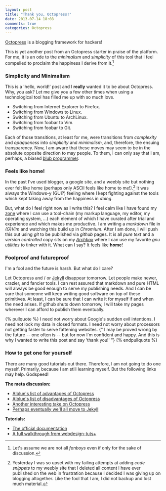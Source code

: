 ```yaml
---
layout: post
title: "Thank you, Octopress!"
date: 2013-07-14 18:08
comments: true
categories: Octopress
---
```


[Octopress][octo] is a blogging framework for hackers!

This is yet another post from an Octopress starter in praise of the platform. For me, it is an ode to the *minimalism* and *simplicity* of this tool that I feel compelled to proclaim the happiness I derive from it.[^1]

<!--more-->

### Simplicity and Minimalism

This is a 'hello, world!' post and I **really** wanted it to be about Octopress. Why, you ask? Let me give you a few other times when using a technological tool has filled me up with so much love.

* Switching from Internet Explorer to Firefox.
* Switching from Windows to Linux.
* Switching from Ubuntu to ArchLinux.
* Switching from foobar to Vim.
* Switching from foobar to Git.

Each of those transitions, at least for me, were transitions from *complexity* and *opaqueness* into *simplicity* and *minimalism*, and, therefore, the ensuing transparency. Now, I am aware that these moves may seem to be in the absolute opposite direction to may people. To them, I can only say that I am, perhaps, a biased [blub programmer][blub].

### Feels like home!

In the past I've used blogger, a google site, and a weebly site but nothing ever felt like home (perhaps only ASCII feels like home to me!).[^3] It was always the Windows-y (GUI?) feeling where I kept fighting against the tools which kept taking away from the happiness in *doing*.

But, what do I feel right now as I write this? I feel calm like I have found my [zone][joelzone] where I can use a tool-chain (my markup language, my editor, my operating system, ...) each element of which I have curated after trial and experience and which makes me productive. I am writing a *markdown* file in *(G)Vim* and watching this build up in *Chromium*. After I am done, I will push this out using *git* to be published via *github* pages. It is all *pure text* and a *version controlled* copy sits on my *[Archbox][arch]* where I can use my favorite *gnu utilities* to tinker with it. What can I say? It feels like **home**!

### Foolproof and futureproof

I'm a fool and the future is harsh. But what do I care?

Let Octopress and / or [Jekyll][jekyll] disappear tomorrow. Let people make newer, crazier, and fancier tools. I can rest assured that markdown and pure HTML will always be good enough to serve my publishing needs. And I can be sure that someone will keep writing good software on top of these primitives. At least, I can be sure that I can write it for myself if and when the need arises. If github shuts down tomorrow, I will take my pages wherever I can afford to publish them eventually.

{% pullquote %}
I need not worry about Google's sudden evil intentions. I need not lock my data in closed formats. I need not worry about processors not getting faster to serve fattening websites. {" I may be proved wrong by the future -- one often is -- but for now I'm confident and happy. And this is why I wanted to write this post and say 'thank you!' "}
{% endpullquote %}

### How to get one for yourself

There are many good tutorials out there. Therefore, I am not going to do one myself. Primarily, because I am still learning myself. But the following links may help. Godspeed!

**The meta discussion:**

* [Alblue's list of advantages of Octopress][alblue-adv]
* [Alblue's list of disadvantages of Octopress][alblue-dis]
* [Another interesting take on Octopress][rayner]
* [Perhaps eventually we'll all move to Jekyll][octojekyll]

**Tutorials:**

* [The official documentation][offdoc]
* [A full walkthrough from webdesign-tuts+][walkthrough]

<!--Footnotes-->
[^1]: Let's assume we are not all *fanboys* even if only for the sake of discussion.

[^2]: No real solution.

[^3]: Yesterday I was so upset with my failing attempts at adding *code snippets* to my weebly site that I deleted all content I have ever published on the web in frustration because I decided I was giving up on blogging altogether. Like the fool that I am, I did not backup and lost much material.

<!--Links-->
[octo]: http://octopress.org
[blub]: http://www.paulgraham.com/avg.html
[jekyll]: http://jekyllrb.com/
[joelzone]: http://www.joelonsoftware.com/articles/fog0000000043.html
[arch]: https://www.archlinux.org/
[alblue-adv]: http://alblue.bandlem.com/2012/02/advantages-of-octopress.html
[alblue-dis]: http://alblue.bandlem.com/2012/02/disadvantages-of-octopress.html
[rayner]: http://thepaulrayner.com/blog/2013/02/04/blogging-with-octopress-and-github-pages/
[octojekyll]: http://shinysparkly.com/blog/2013/06/02/And-now-its-on-Jekyll/
[offdoc]: http://octopress.org/docs/
[walkthrough]: http://webdesign.tutsplus.com/tutorials/applications/getting-started-with-octopress/

